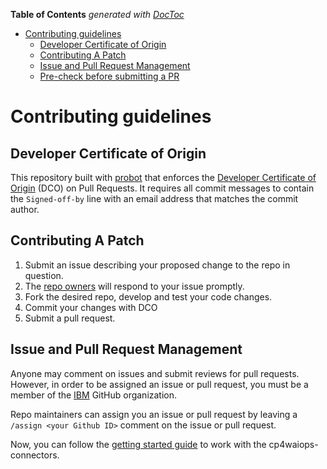 <!-- START doctoc generated TOC please keep comment here to allow auto update -->
<!-- DON'T EDIT THIS SECTION, INSTEAD RE-RUN doctoc TO UPDATE -->
**Table of Contents**  *generated with [DocToc](https://github.com/thlorenz/doctoc)*

- [Contributing guidelines](#contributing-guidelines)
    - [Developer Certificate of Origin](#developer-certificate-of-origin)
    - [Contributing A Patch](#contributing-a-patch)
    - [Issue and Pull Request Management](#issue-and-pull-request-management)
    - [Pre-check before submitting a PR](#pre-check-before-submitting-a-pr)

<!-- END doctoc generated TOC please keep comment here to allow auto update -->

# Contributing guidelines

## Developer Certificate of Origin

This repository built with [probot](https://github.com/probot/probot) that enforces the [Developer Certificate of Origin](https://developercertificate.org/) (DCO) on Pull Requests. It requires all commit messages to contain the `Signed-off-by` line with an email address that matches the commit author.

## Contributing A Patch

1. Submit an issue describing your proposed change to the repo in question.
1. The [repo owners](OWNERS) will respond to your issue promptly.
1. Fork the desired repo, develop and test your code changes.
1. Commit your changes with DCO
1. Submit a pull request.

## Issue and Pull Request Management

Anyone may comment on issues and submit reviews for pull requests. However, in
order to be assigned an issue or pull request, you must be a member of the
[IBM](https://github.com/ibm) GitHub organization.

Repo maintainers can assign you an issue or pull request by leaving a
`/assign <your Github ID>` comment on the issue or pull request.


Now, you can follow the [getting started guide](./README.md#getting-started) to work with the cp4waiops-connectors.
